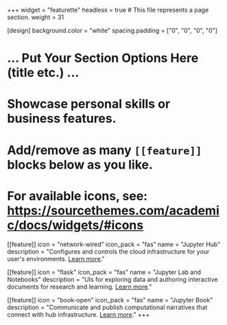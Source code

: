 +++
widget = "featurette"
headless = true  # This file represents a page section.
weight = 31

[design]
  background.color = "white"
  spacing.padding = ["0", "0", "0", "0"]

# ... Put Your Section Options Here (title etc.) ...

# Showcase personal skills or business features.
# Add/remove as many `[[feature]]` blocks below as you like.
# For available icons, see: https://sourcethemes.com/academic/docs/widgets/#icons
[[feature]]
  icon = "network-wired"
  icon_pack = "fas"
  name = "Jupyter Hub"
  description = "Configures and controls the cloud infrastructure for your user's environments. [Learn more](https://jupyter.org/hub)."

[[feature]]
  icon = "flask"
  icon_pack = "fas"
  name = "Jupyter Lab and Notebooks"
  description = "UIs for exploring data and authoring interactive documents for research and learning. [Learn more](https://jupyterlab.readthedocs.io/en/latest/)."

[[feature]]
  icon = "book-open"
  icon_pack = "fas"
  name = "Jupyter Book"
  description = "Communicate and publish computational narratives that connect with hub infrastructure. [Learn more](https://jupyterbook.org)."
+++
